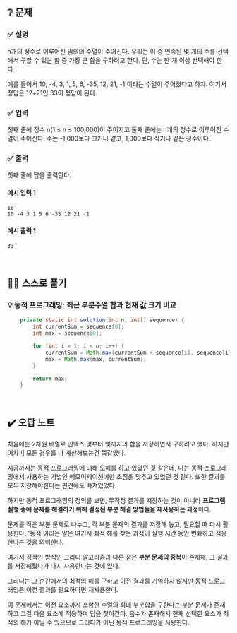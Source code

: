 ## ❔ 문제
### ✅ 설명
n개의 정수로 이루어진 임의의 수열이 주어진다. 우리는 이 중 연속된 몇 개의 수를 선택해서 구할 수 있는 합 중 가장 큰 합을 구하려고 한다. 단, 수는 한 개 이상 선택해야 한다.

예를 들어서 10, -4, 3, 1, 5, 6, -35, 12, 21, -1 이라는 수열이 주어졌다고 하자. 여기서 정답은 12+21인 33이 정답이 된다.

### ✅ 입력
첫째 줄에 정수 n(1 ≤ n ≤ 100,000)이 주어지고 둘째 줄에는 n개의 정수로 이루어진 수열이 주어진다. 수는 -1,000보다 크거나 같고, 1,000보다 작거나 같은 정수이다.

### ✅ 출력
첫째 줄에 답을 출력한다.

#### 예시 입력 1
```
10
10 -4 3 1 5 6 -35 12 21 -1
```

#### 예시 출력 1
```
33
```

<br>

## ✍🏻 스스로 풀기

### 💡 동적 프로그래밍: 최근 부분수열 합과 현재 값 크기 비교

``` java
    private static int solution(int n, int[] sequence) {
        int currentSum = sequence[0];
        int max = sequence[0];

        for (int i = 1; i < n; i++) {
            currentSum = Math.max(currentSum + sequence[i], sequence[i]);
            max = Math.max(max, currentSum);
        }

        return max;
    }
```

<br>

## ✔️ 오답 노트

처음에는 2차원 배열로 인덱스 몇부터 몇까지의 합을 저장하면서 구하려고 했다. 하지만 어차피 모든 경우를 다 계산해보는건 똑같았다.

지금까지는 동적 프로그래밍에 대해 오해를 하고 있었던 것 같은데, 나는 동적 프로그래밍에서 사용하는 기법인 메모이제이션에만 초점을 맞추고 있었던 것 같다. 또한 결과를 모두 저장해야한다는 편견에도 빠져있었다.

하지만 동적 프로그래밍의 정의를 보면, 무작정 결과를 저장하는 것이 아니라 **프로그램 실행 중에 문제를 해결하기 위해 결정된 부분 해결 방법들을 재사용하는 과정**이다.

문제를 작은 부분 문제로 나누고, 각 부분 문제의 결과를 저장해 놓고, 필요할 때 다시 활용한다. '동적'이라는 말은 여기서 최적 해를 찾는 과정이 실행 시간 동안 변화하고 적응한다는 것을 의미한다.


여기서 정적인 방식인 그리디 알고리즘과 다른 점은 **부분 문제의 중복**이 존재해, 그 결과를 저장해뒀다가 다시 사용한다는 것에 있다.

그리디는 그 순간에서의 최적의 해를 구하고 이전 결과를 기억하지 않지만 동적 프로그래밍은 이전 결과를 필요하다면 재사용한다.


이 문제에서는 이전 요소까지 포함한 수열의 최대 부분합을 구한다는 부분 문제가 존재하고 그걸 다음 요소에 적용하며 답을 찾아간다.
음수가 존재해서 현재 선택한 요소가 최적의 해가 아닐 수 있으므로 그리디가 아닌 동적 프로그래밍을 사용한다.
